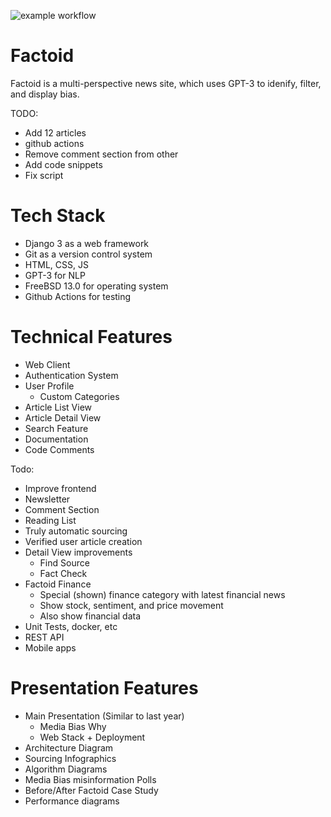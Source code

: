 ![example workflow](https://github.com/dumrich/factoid/actions/workflows/camain.yml/badge.svg)
# Factoid
Factoid is a multi-perspective news site, which uses GPT-3 to idenify, filter, and display bias.

TODO:
- Add 12 articles
- github actions
- Remove comment section from other
- Add code snippets
- Fix script

# Tech Stack
- Django 3 as a web framework
- Git as a version control system
- HTML, CSS, JS
- GPT-3 for NLP
- FreeBSD 13.0 for operating system
- Github Actions for testing

# Technical Features
- Web Client
- Authentication System
- User Profile
  - Custom Categories
- Article List View
- Article Detail View
- Search Feature
- Documentation
- Code Comments

Todo:
- Improve frontend
- Newsletter
- Comment Section
- Reading List
- Truly automatic sourcing
- Verified user article creation
- Detail View improvements
  - Find Source
  - Fact Check
- Factoid Finance
  - Special (shown) finance category with latest financial news
  - Show stock, sentiment, and price movement
  - Also show financial data
- Unit Tests, docker, etc
- REST API
- Mobile apps

# Presentation Features
- Main Presentation (Similar to last year)
    - Media Bias Why
    - Web Stack + Deployment
- Architecture Diagram
- Sourcing Infographics
- Algorithm Diagrams
- Media Bias misinformation Polls
- Before/After Factoid Case Study
- Performance diagrams

